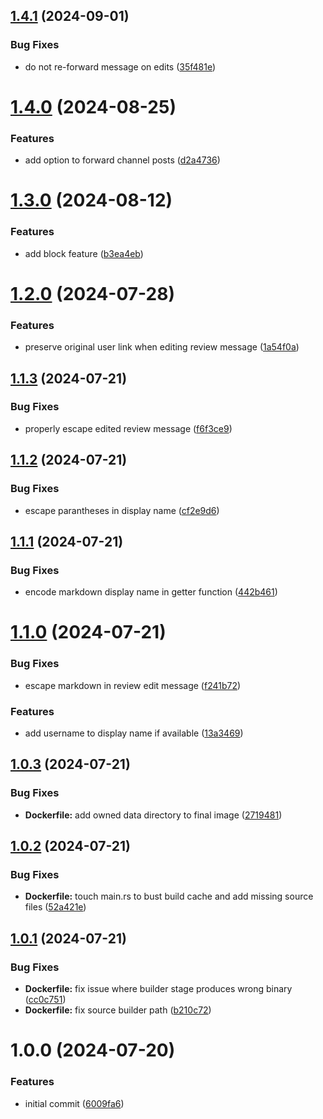 ## [1.4.1](https://github.com/DASPRiD/telegram-bouncer-bot/compare/v1.4.0...v1.4.1) (2024-09-01)


### Bug Fixes

* do not re-forward message on edits ([35f481e](https://github.com/DASPRiD/telegram-bouncer-bot/commit/35f481e09850c91944f1efb1bf4ff51e2f39eecc))

# [1.4.0](https://github.com/DASPRiD/telegram-bouncer-bot/compare/v1.3.0...v1.4.0) (2024-08-25)


### Features

* add option to forward channel posts ([d2a4736](https://github.com/DASPRiD/telegram-bouncer-bot/commit/d2a47361dbd792cfc189fe70b794de6535e90d0a))

# [1.3.0](https://github.com/DASPRiD/telegram-bouncer-bot/compare/v1.2.0...v1.3.0) (2024-08-12)


### Features

* add block feature ([b3ea4eb](https://github.com/DASPRiD/telegram-bouncer-bot/commit/b3ea4ebef36e3e96729a7ab150f3b43ae6cfaa86))

# [1.2.0](https://github.com/DASPRiD/telegram-bouncer-bot/compare/v1.1.3...v1.2.0) (2024-07-28)


### Features

* preserve original user link when editing review message ([1a54f0a](https://github.com/DASPRiD/telegram-bouncer-bot/commit/1a54f0a65a849bd3bf92945077f9dc3cfd0a57a3))

## [1.1.3](https://github.com/DASPRiD/telegram-bouncer-bot/compare/v1.1.2...v1.1.3) (2024-07-21)


### Bug Fixes

* properly escape edited review message ([f6f3ce9](https://github.com/DASPRiD/telegram-bouncer-bot/commit/f6f3ce93de15b1891328981d647018a0baef761f))

## [1.1.2](https://github.com/DASPRiD/telegram-bouncer-bot/compare/v1.1.1...v1.1.2) (2024-07-21)


### Bug Fixes

* escape parantheses in display name ([cf2e9d6](https://github.com/DASPRiD/telegram-bouncer-bot/commit/cf2e9d68b959d36a6870c78e2375c9b3310cb3e6))

## [1.1.1](https://github.com/DASPRiD/telegram-bouncer-bot/compare/v1.1.0...v1.1.1) (2024-07-21)


### Bug Fixes

* encode markdown display name in getter function ([442b461](https://github.com/DASPRiD/telegram-bouncer-bot/commit/442b461fbba20da1ff76c1c4db3ec453b33687ab))

# [1.1.0](https://github.com/DASPRiD/telegram-bouncer-bot/compare/v1.0.3...v1.1.0) (2024-07-21)


### Bug Fixes

* escape markdown in review edit message ([f241b72](https://github.com/DASPRiD/telegram-bouncer-bot/commit/f241b7224acfed9b687038ea110589c760d69f57))


### Features

* add username to display name if available ([13a3469](https://github.com/DASPRiD/telegram-bouncer-bot/commit/13a3469bf89627e1df0956ddad2ffb13e3b8470b))

## [1.0.3](https://github.com/DASPRiD/telegram-bouncer-bot/compare/v1.0.2...v1.0.3) (2024-07-21)


### Bug Fixes

* **Dockerfile:** add owned data directory to final image ([2719481](https://github.com/DASPRiD/telegram-bouncer-bot/commit/27194810c9dfd49064ac9f98fb88b2b567e641ea))

## [1.0.2](https://github.com/DASPRiD/telegram-bouncer-bot/compare/v1.0.1...v1.0.2) (2024-07-21)


### Bug Fixes

* **Dockerfile:** touch main.rs to bust build cache and add missing source files ([52a421e](https://github.com/DASPRiD/telegram-bouncer-bot/commit/52a421e7206a28f6429a602ca1d68bc47321f8df))

## [1.0.1](https://github.com/DASPRiD/telegram-bouncer-bot/compare/v1.0.0...v1.0.1) (2024-07-21)


### Bug Fixes

* **Dockerfile:** fix issue where builder stage produces wrong binary ([cc0c751](https://github.com/DASPRiD/telegram-bouncer-bot/commit/cc0c75184801e5bdf8815e511274d5df4064c07a))
* **Dockerfile:** fix source builder path ([b210c72](https://github.com/DASPRiD/telegram-bouncer-bot/commit/b210c7294751176bf30cee193df25a2fa519177d))

# 1.0.0 (2024-07-20)


### Features

* initial commit ([6009fa6](https://github.com/DASPRiD/telegram-bouncer-bot/commit/6009fa60ea7b7d346fcc57f5b3341aa4bf3704b5))
